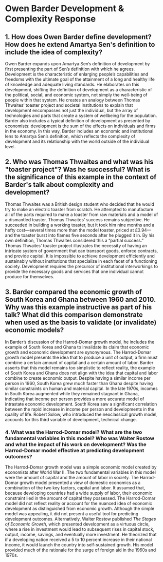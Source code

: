 # Owen Barder Development & Complexity Response

## 1. How does Owen Barder define development? How does he extend Amartya Sen's definition to include the idea of complexity?

  Owen Barder expands upon Amartya Sen’s definition of development by first presenting the part of Sen’s definition with which he agrees. Development is the characteristic of enlarging people’s capabilities and freedoms with the ultimate goal of the attainment of a long and healthy life of knowledge and adequate living standards. He elaborates on this development, shifting the definition of development as a characteristic of the political, social, and economic system, not simply the well-being of people within that system. He creates an analogy between Thomas Thwaites’ toaster project and societal institutions to explain that development encompasses not just the individual, but the array of technologies and parts that create a system of wellbeing for the population. Barder also includes a typical definition of development as presented by economists: development is the sum of the effects on individuals and firms in the economy. In this way, Barder includes an economic and institutional lens to Amartya Sen’s definition, which reflects the complexity of development and its relationship with the world outside of the individual level.

## 2. Who was Thomas Thwaites and what was his "toaster project"?  Was he successful? What is the significance of this example in the context of Barder's talk about complexity and development?

  Thomas Thwaites was a British design student who decided that he would try to make an electric toaster from scratch. He attempted to manufacture all of the parts required to make a toaster from raw materials and a model of a dismantled toaster. Thomas Thwaites’ success remains subjective. He succeeded in building a working toaster, but it took him nine months and a hefty cost—several times more than the model toaster, priced at £3.94—and the toaster burst into flames five seconds after he plugged it in. By his own definition, Thomas Thwaites considered this a “partial success.” Thomas Thwaites’ toaster project illustrates the necessity of having an intricate system of government that can transport goods, enforce contracts, and provide capital. It is impossible to achieve development efficiently and sustainably without institutions that specialize in each facet of a functioning society. Development requires the precursor of institutional interworkings to provide the necessary goods and services that one individual cannot produce for themselves. 

## 3. Barder compared the economic growth of South Korea and Ghana between 1960 and 2010. Why was this example instructive as part of his talk?  What did this comparison demonstrate when used as the basis to validate (or invalidate) economic models?

  In Barder’s discussion of the Harrod-Domar growth model, he includes the example of South Korea and Ghana to invalidate its claim that economic growth and economic development are synonymous. The Harrod-Domar growth model presents the idea that to produce a unit of output, a firm must combine a certain amount of capital and a certain amount of labor. Barder asserts that this model remains too simplistic to reflect reality, the example of South Korea and Ghana does not align with the idea that capital and labor combine to create economic output. Despite having a similar income per person in 1960, South Korea grew much faster than Ghana despite having similar constraints on human and material capital. In the late 1970s, incomes in South Korea augmented while they remained stagnant in Ghana, indicating that income per person provides a more accurate model of intrastate economic development. South Korea saw a significant correlation between the rapid increase in income per person and developments in the quality of life. Robert Solow, who introduced the neoclassical growth model, accounts for this third variable of development, technical change.

### 4. What was the Harrod-Domar model? What are the two fundamental variables in this model? Who was Walter Rostow and what the impact of his work on development?  Was the Harrod-Domar model effective at predicting development outcomes?

  The Harrod-Domar growth model was a simple economic model created by economists after World War II. The two fundamental variables in this model were the amount of capital and the amount of labor in society. The Harrod-Domar growth model presented a view of domestic economics as a combination of the two key factors, capital and labor. It assumed that, because developing countries had a wide supply of labor, their economic constraint lied in the amount of capital they possessed. The Harrod-Domar model did not reflect reality or account for the nuanced idea of economic development as distinguished from economic growth. Although the simple model was appealing, it did not present a useful tool for predicting development outcomes. Alternatively, Walter Rostow published *The Stages of Economic Growth,* which presented development as a virtuous circle, where a rise in investment would lead to subsequent rises in capital stock, output, income, savings, and eventually more investment. He theorized that if a developing nation received a 5 to 10 percent increase in their national income, it would launch the country into self-sustained growth. His model provided much of the rationale for the surge of foreign aid in the 1960s and 1970s.
  
  
